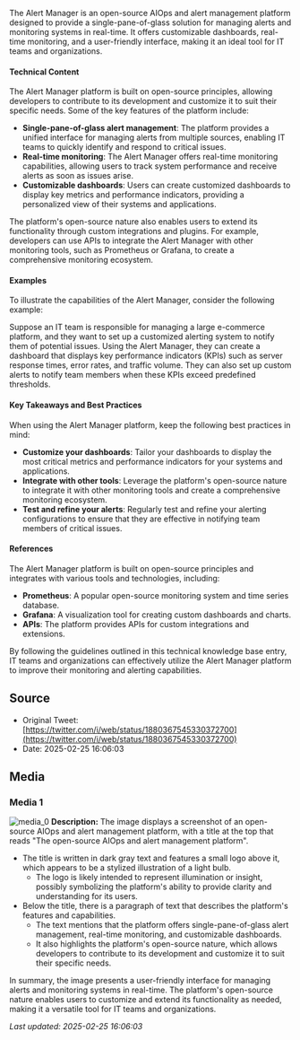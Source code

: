 The Alert Manager is an open-source AIOps and alert management platform designed to provide a single-pane-of-glass solution for managing alerts and monitoring systems in real-time. It offers customizable dashboards, real-time monitoring, and a user-friendly interface, making it an ideal tool for IT teams and organizations.

#### Technical Content
The Alert Manager platform is built on open-source principles, allowing developers to contribute to its development and customize it to suit their specific needs. Some of the key features of the platform include:

* **Single-pane-of-glass alert management**: The platform provides a unified interface for managing alerts from multiple sources, enabling IT teams to quickly identify and respond to critical issues.
* **Real-time monitoring**: The Alert Manager offers real-time monitoring capabilities, allowing users to track system performance and receive alerts as soon as issues arise.
* **Customizable dashboards**: Users can create customized dashboards to display key metrics and performance indicators, providing a personalized view of their systems and applications.

The platform's open-source nature also enables users to extend its functionality through custom integrations and plugins. For example, developers can use APIs to integrate the Alert Manager with other monitoring tools, such as Prometheus or Grafana, to create a comprehensive monitoring ecosystem.

#### Examples
To illustrate the capabilities of the Alert Manager, consider the following example:

Suppose an IT team is responsible for managing a large e-commerce platform, and they want to set up a customized alerting system to notify them of potential issues. Using the Alert Manager, they can create a dashboard that displays key performance indicators (KPIs) such as server response times, error rates, and traffic volume. They can also set up custom alerts to notify team members when these KPIs exceed predefined thresholds.

#### Key Takeaways and Best Practices
When using the Alert Manager platform, keep the following best practices in mind:

* **Customize your dashboards**: Tailor your dashboards to display the most critical metrics and performance indicators for your systems and applications.
* **Integrate with other tools**: Leverage the platform's open-source nature to integrate it with other monitoring tools and create a comprehensive monitoring ecosystem.
* **Test and refine your alerts**: Regularly test and refine your alerting configurations to ensure that they are effective in notifying team members of critical issues.

#### References
The Alert Manager platform is built on open-source principles and integrates with various tools and technologies, including:

* **Prometheus**: A popular open-source monitoring system and time series database.
* **Grafana**: A visualization tool for creating custom dashboards and charts.
* **APIs**: The platform provides APIs for custom integrations and extensions.

By following the guidelines outlined in this technical knowledge base entry, IT teams and organizations can effectively utilize the Alert Manager platform to improve their monitoring and alerting capabilities.
## Source

- Original Tweet: [https://twitter.com/i/web/status/1880367545330372700](https://twitter.com/i/web/status/1880367545330372700)
- Date: 2025-02-25 16:06:03


## Media

### Media 1
![media_0](./media_0.jpg)
**Description:** The image displays a screenshot of an open-source AIOps and alert management platform, with a title at the top that reads "The open-source AIOps and alert management platform". 

* The title is written in dark gray text and features a small logo above it, which appears to be a stylized illustration of a light bulb.
	+ The logo is likely intended to represent illumination or insight, possibly symbolizing the platform's ability to provide clarity and understanding for its users.
* Below the title, there is a paragraph of text that describes the platform's features and capabilities.
	+ The text mentions that the platform offers single-pane-of-glass alert management, real-time monitoring, and customizable dashboards.
	+ It also highlights the platform's open-source nature, which allows developers to contribute to its development and customize it to suit their specific needs.

In summary, the image presents a user-friendly interface for managing alerts and monitoring systems in real-time. The platform's open-source nature enables users to customize and extend its functionality as needed, making it a versatile tool for IT teams and organizations.

*Last updated: 2025-02-25 16:06:03*